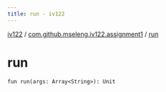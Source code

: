 ```yaml
---
title: run - iv122
---
```


[iv122](../index.md) / [com.github.mseleng.iv122.assignment1](index.md) / [run](.)

# run

`fun run(args: Array<String>): Unit`
